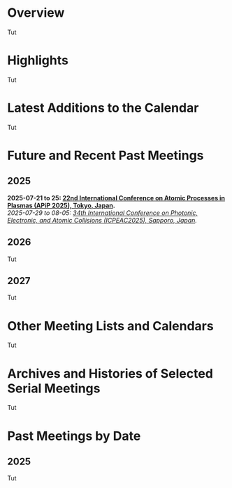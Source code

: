 <head>
  <link rel="stylesheet" href="assets/style.css">
</head>

# Overview
Tut

# Highlights
Tut

# Latest Additions to the Calendar

Tut
# Future and Recent Past Meetings

## 2025
**2025-07-21 to 25: [22nd International Conference on Atomic Processes in Plasmas (APiP 2025), Tokyo, Japan](https://yebisu.ils.uec.ac.jp/apip2025/).**<br>
*2025-07-29 to 08-05: [34th International Conference on Photonic, Electronic, and Atomic Collisions (ICPEAC2025), Sapporo, Japan](https://icpeac2025.jp).*

## 2026
Tut

## 2027
Tut

# Other Meeting Lists and Calendars
Tut

# Archives and Histories of Selected Serial Meetings
Tut

# Past Meetings by Date

## 2025
Tut
